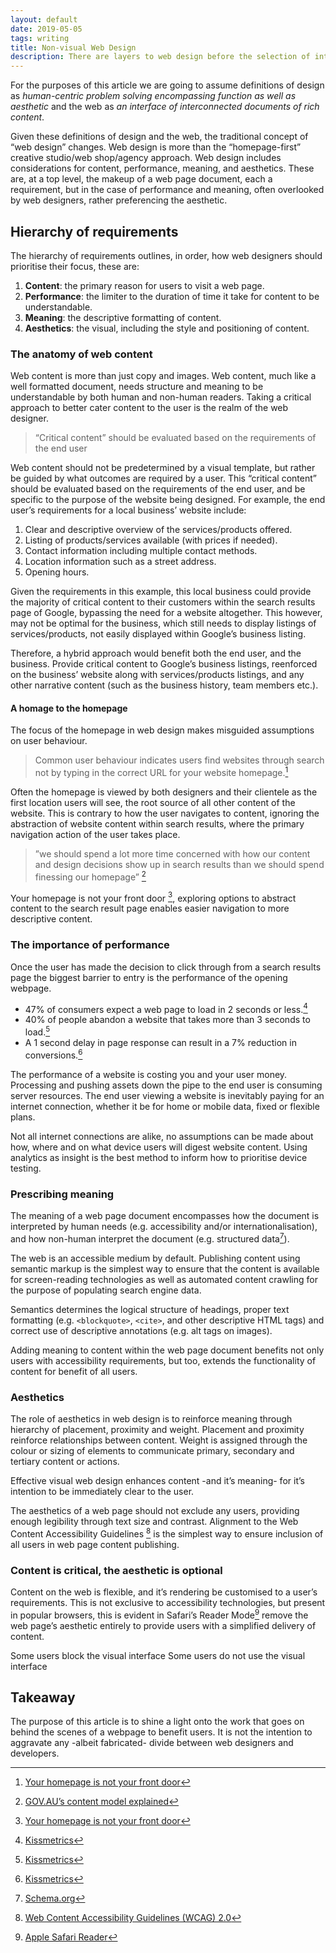 ```yaml
---
layout: default
date: 2019-05-05
tags: writing
title: Non-visual Web Design
description: There are layers to web design before the selection of interface elements (such as colours, fonts, and icons) which benefit users, these are interfaces that you may not be considering.
---
```


For the purposes of this article we are going to assume definitions of design as *human-centric problem solving encompassing function as well as aesthetic* and the web as *an interface of interconnected documents of rich content*.

Given these definitions of design and the web, the traditional concept of “web design” changes. Web design is more than the “homepage-first” creative studio/web shop/agency approach. Web design includes considerations for content, performance, meaning, and aesthetics. These are, at a top level, the makeup of a web page document, each a requirement, but in the case of performance and meaning, often overlooked by web designers, rather preferencing the aesthetic.

## Hierarchy of requirements

The hierarchy of requirements outlines, in order, how web designers should prioritise their focus, these are:

1. **Content**: the primary reason for users to visit a web page.
2. **Performance**: the limiter to the duration of time it take for content to be understandable.
3. **Meaning**: the descriptive formatting of content.
4. **Aesthetics**: the visual, including the style and positioning of content.

### The anatomy of web content

Web content is more than just copy and images. Web content, much like a well formatted document, needs structure and meaning to be understandable by both human and non-human readers. Taking a critical approach to better cater content to the user is the realm of the web designer.

> “Critical content” should be evaluated based on the requirements of the end user

Web content should not be predetermined by a visual template, but rather be guided by what outcomes are required by a user. This “critical content” should be evaluated based on the requirements of the end user, and be specific to the purpose of the website being designed. For example, the end user’s requirements for a local business’ website include:

1. Clear and descriptive overview of the services/products offered.
2. Listing of products/services available (with prices if needed).
3. Contact information including multiple contact methods.
4. Location information such as a street address.
5. Opening hours.

Given the requirements in this example, this local business could provide the majority of critical content to their customers within the search results page of Google, bypassing the need for a website altogether. This however, may not be optimal for the business, which still needs to display listings of services/products, not easily displayed within Google’s business listing.

Therefore, a hybrid approach would benefit both the end user, and the business. Provide critical content to Google’s business listings, reenforced on the business’ website along with services/products listings, and any other narrative content (such as the business history, team members etc.).

#### A homage to the homepage

The focus of the homepage in web design makes misguided assumptions on user behaviour.

> Common user behaviour indicates users find websites through search not by typing in the correct URL for your website homepage.[^dto-homepage]

Often the homepage is viewed by both designers and their clientele as the first location users will see, the root source of all other content of the website. This is contrary to how the user navigates to content, ignoring the abstraction of website content within search results, where the primary navigation action of the user takes place.

> ”we should spend a lot more time concerned with how our content and design decisions show up in search results than we should spend finessing our homepage” [^dto-google]

Your homepage is not your front door [^dto-homepage], exploring options to abstract content to the search result page enables easier navigation to more descriptive content.

### The importance of performance

Once the user has made the decision to click through from a search results page the biggest barrier to entry is the performance of the opening webpage.

- 47% of consumers expect a web page to load in 2 seconds or less.[^kissmetrics]
- 40% of people abandon a website that takes more than 3 seconds to load.[^kissmetrics]
- A 1 second delay in page response can result in a 7% reduction in conversions.[^kissmetrics]

The performance of a website is costing you and your user money. Processing and pushing assets down the pipe to the end user is consuming server resources. The end user viewing a website is inevitably paying for an internet connection, whether it be for home or mobile data, fixed or flexible plans.

Not all internet connections are alike, no assumptions can be made about how, where and on what device users will digest website content. Using analytics as insight is the best method to inform how to prioritise device testing.

### Prescribing meaning

The meaning of a web page document encompasses how the document is interpreted by human needs (e.g. accessibility and/or internationalisation), and how non-human interpret the document (e.g. structured data[^schema]). 

The web is an accessible medium by default. Publishing content using semantic markup is the simplest way to ensure that the content is available for screen-reading technologies as well as automated content crawling for the purpose of populating search engine data.

Semantics determines the logical structure of headings, proper text formatting (e.g. `<blockquote>`, `<cite>`, and other descriptive HTML tags) and correct use of descriptive annotations (e.g. alt tags on images).

Adding meaning to content within the web page document benefits not only users with accessibility requirements, but too, extends the functionality of content for benefit of all users.

### Aesthetics

The role of aesthetics in web design is to reinforce meaning through hierarchy of placement, proximity and weight. Placement and proximity reinforce relationships between content. Weight is assigned through the colour or sizing of elements to communicate primary, secondary and tertiary content or actions.

Effective visual web design enhances content -and it’s meaning- for it’s intention to be immediately clear to the user.

The aesthetics of a web page should not exclude any users, providing enough legibility through text size and contrast. Alignment to the Web Content Accessibility Guidelines [^WCAG] is the simplest way to ensure inclusion of all users in web page content publishing.

### Content is critical, the aesthetic is optional

Content on the web is flexible, and it’s rendering be customised to a user’s requirements. This is not exclusive to accessibility technologies, but present in popular browsers, this is evident in Safari’s Reader Mode[^safari] remove the web page’s aesthetic entirely to provide users with a simplified delivery of content.

Some users block the visual interface
Some users do not use the visual interface

## Takeaway

The purpose of this article is to shine a light onto the work that goes on behind the scenes of a webpage to benefit users. It is not the intention to aggravate any -albeit fabricated- divide between web designers and developers.

[^dto-google]: [GOV.AU’s content model explained](https://www.dto.gov.au/blog/gov-au-content-model-explained/)
[^dto-homepage]: [Your homepage is not your front door](https://www.dto.gov.au/blog/your-homepage-is-not-your-front-door/)
[^kissmetrics]: [Kissmetrics](https://blog.kissmetrics.com/loading-time/)
[^schema]: [Schema.org](http://schema.org/)
[^WCAG]: [Web Content Accessibility Guidelines (WCAG) 2.0](http://www.w3.org/TR/WCAG20/)
[^safari]: [Apple Safari Reader](http://apple.com/safari/)

